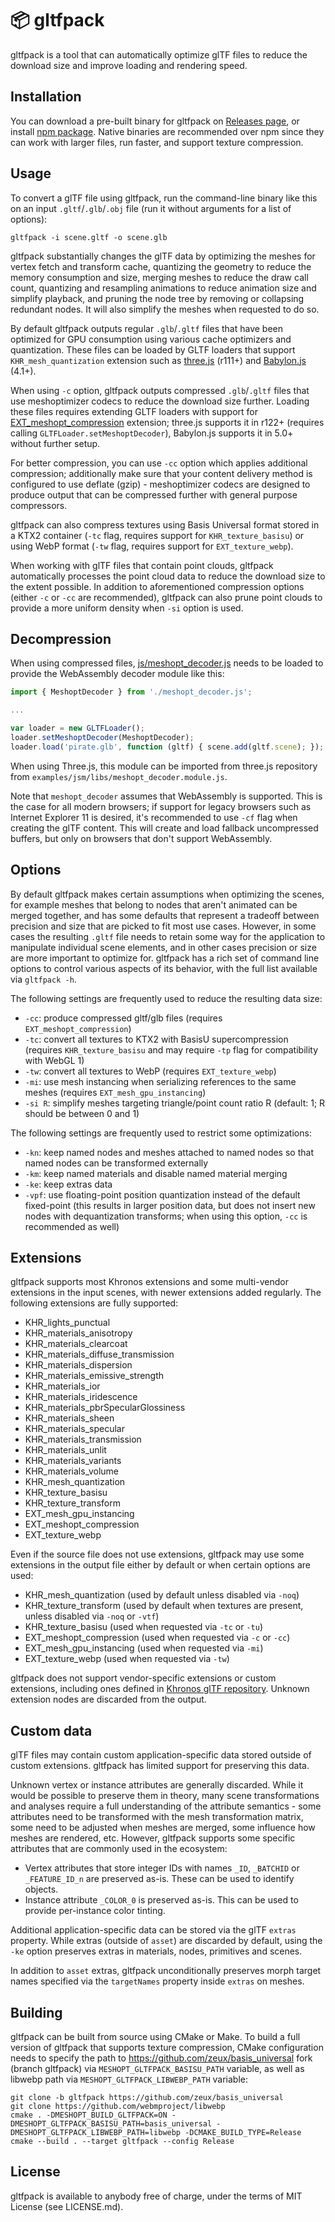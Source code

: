 # 📦 gltfpack

gltfpack is a tool that can automatically optimize glTF files to reduce the download size and improve loading and rendering speed.

## Installation

You can download a pre-built binary for gltfpack on [Releases page](https://github.com/zeux/meshoptimizer/releases), or install [npm package](https://www.npmjs.com/package/gltfpack). Native binaries are recommended over npm since they can work with larger files, run faster, and support texture compression.

## Usage

To convert a glTF file using gltfpack, run the command-line binary like this on an input `.gltf`/`.glb`/`.obj` file (run it without arguments for a list of options):

```
gltfpack -i scene.gltf -o scene.glb
```

gltfpack substantially changes the glTF data by optimizing the meshes for vertex fetch and transform cache, quantizing the geometry to reduce the memory consumption and size, merging meshes to reduce the draw call count, quantizing and resampling animations to reduce animation size and simplify playback, and pruning the node tree by removing or collapsing redundant nodes. It will also simplify the meshes when requested to do so.

By default gltfpack outputs regular `.glb`/`.gltf` files that have been optimized for GPU consumption using various cache optimizers and quantization. These files can be loaded by GLTF loaders that support `KHR_mesh_quantization` extension such as [three.js](https://threejs.org/) (r111+) and [Babylon.js](https://www.babylonjs.com/) (4.1+).

When using `-c` option, gltfpack outputs compressed `.glb`/`.gltf` files that use meshoptimizer codecs to reduce the download size further. Loading these files requires extending GLTF loaders with support for [EXT_meshopt_compression](https://github.com/KhronosGroup/glTF/blob/main/extensions/2.0/Vendor/EXT_meshopt_compression/README.md) extension; three.js supports it in r122+ (requires calling `GLTFLoader.setMeshoptDecoder`), Babylon.js supports it in 5.0+ without further setup.

For better compression, you can use `-cc` option which applies additional compression; additionally make sure that your content delivery method is configured to use deflate (gzip) - meshoptimizer codecs are designed to produce output that can be compressed further with general purpose compressors.

gltfpack can also compress textures using Basis Universal format stored in a KTX2 container (`-tc` flag, requires support for `KHR_texture_basisu`) or using WebP format (`-tw` flag, requires support for `EXT_texture_webp`).

When working with glTF files that contain point clouds, gltfpack automatically processes the point cloud data to reduce the download size to the extent possible. In addition to aforementioned compression options (either `-c` or `-cc` are recommended), gltfpack can also prune point clouds to provide a more uniform density when `-si` option is used.

## Decompression

When using compressed files, [js/meshopt_decoder.js](https://github.com/zeux/meshoptimizer/blob/master/js/meshopt_decoder.js) needs to be loaded to provide the WebAssembly decoder module like this:

```js
import { MeshoptDecoder } from './meshopt_decoder.js';

...

var loader = new GLTFLoader();
loader.setMeshoptDecoder(MeshoptDecoder);
loader.load('pirate.glb', function (gltf) { scene.add(gltf.scene); });
```

When using Three.js, this module can be imported from three.js repository from `examples/jsm/libs/meshopt_decoder.module.js`.

Note that `meshopt_decoder` assumes that WebAssembly is supported. This is the case for all modern browsers; if support for legacy browsers such as Internet Explorer 11 is desired, it's recommended to use `-cf` flag when creating the glTF content. This will create and load fallback uncompressed buffers, but only on browsers that don't support WebAssembly.

## Options

By default gltfpack makes certain assumptions when optimizing the scenes, for example meshes that belong to nodes that aren't animated can be merged together, and has some defaults that represent a tradeoff between precision and size that are picked to fit most use cases. However, in some cases the resulting `.gltf` file needs to retain some way for the application to manipulate individual scene elements, and in other cases precision or size are more important to optimize for. gltfpack has a rich set of command line options to control various aspects of its behavior, with the full list available via `gltfpack -h`.

The following settings are frequently used to reduce the resulting data size:

* `-cc`: produce compressed gltf/glb files (requires `EXT_meshopt_compression`)
* `-tc`: convert all textures to KTX2 with BasisU supercompression (requires `KHR_texture_basisu` and may require `-tp` flag for compatibility with WebGL 1)
* `-tw`: convert all textures to WebP (requires `EXT_texture_webp`)
* `-mi`: use mesh instancing when serializing references to the same meshes (requires `EXT_mesh_gpu_instancing`)
* `-si R`: simplify meshes targeting triangle/point count ratio R (default: 1; R should be between 0 and 1)

The following settings are frequently used to restrict some optimizations:

* `-kn`: keep named nodes and meshes attached to named nodes so that named nodes can be transformed externally
* `-km`: keep named materials and disable named material merging
* `-ke`: keep extras data
* `-vpf`: use floating-point position quantization instead of the default fixed-point (this results in larger position data, but does not insert new nodes with dequantization transforms; when using this option, `-cc` is recommended as well)

## Extensions

gltfpack supports most Khronos extensions and some multi-vendor extensions in the input scenes, with newer extensions added regularly. The following extensions are fully supported:

- KHR_lights_punctual
- KHR_materials_anisotropy
- KHR_materials_clearcoat
- KHR_materials_diffuse_transmission
- KHR_materials_dispersion
- KHR_materials_emissive_strength
- KHR_materials_ior
- KHR_materials_iridescence
- KHR_materials_pbrSpecularGlossiness
- KHR_materials_sheen
- KHR_materials_specular
- KHR_materials_transmission
- KHR_materials_unlit
- KHR_materials_variants
- KHR_materials_volume
- KHR_mesh_quantization
- KHR_texture_basisu
- KHR_texture_transform
- EXT_mesh_gpu_instancing
- EXT_meshopt_compression
- EXT_texture_webp

Even if the source file does not use extensions, gltfpack may use some extensions in the output file either by default or when certain options are used:

- KHR_mesh_quantization (used by default unless disabled via `-noq`)
- KHR_texture_transform (used by default when textures are present, unless disabled via `-noq` or `-vtf`)
- KHR_texture_basisu (used when requested via `-tc` or `-tu`)
- EXT_meshopt_compression (used when requested via `-c` or `-cc`)
- EXT_mesh_gpu_instancing (used when requested via `-mi`)
- EXT_texture_webp (used when requested via `-tw`)

gltfpack does not support vendor-specific extensions or custom extensions, including ones defined in [Khronos glTF repository](https://github.com/KhronosGroup/glTF/tree/main/extensions/2.0/Vendor). Unknown extension nodes are discarded from the output.

## Custom data

glTF files may contain custom application-specific data stored outside of custom extensions. gltfpack has limited support for preserving this data.

Unknown vertex or instance attributes are generally discarded. While it would be possible to preserve them in theory, many scene transformations and analyses require a full understanding of the attribute semantics - some attributes need to be transformed with the mesh transformation matrix, some need to be adjusted when meshes are merged, some influence how meshes are rendered, etc. However, gltfpack supports some specific attributes that are commonly used in the ecosystem:

- Vertex attributes that store integer IDs with names `_ID`, `_BATCHID` or `_FEATURE_ID_n` are preserved as-is. These can be used to identify objects.
- Instance attribute `_COLOR_0` is preserved as-is. This can be used to provide per-instance color tinting.

Additional application-specific data can be stored via the glTF `extras` property. While extras (outside of `asset`) are discarded by default, using the `-ke` option preserves extras in materials, nodes, primitives and scenes.

In addition to `asset` extras, gltfpack unconditionally preserves morph target names specified via the `targetNames` property inside `extras` on meshes.

## Building

gltfpack can be built from source using CMake or Make. To build a full version of gltfpack that supports texture compression, CMake configuration needs to specify the path to https://github.com/zeux/basis_universal fork (branch gltfpack) via `MESHOPT_GLTFPACK_BASISU_PATH` variable, as well as libwebp path via `MESHOPT_GLTFPACK_LIBWEBP_PATH` variable:

```
git clone -b gltfpack https://github.com/zeux/basis_universal
git clone https://github.com/webmproject/libwebp
cmake . -DMESHOPT_BUILD_GLTFPACK=ON -DMESHOPT_GLTFPACK_BASISU_PATH=basis_universal -DMESHOPT_GLTFPACK_LIBWEBP_PATH=libwebp -DCMAKE_BUILD_TYPE=Release
cmake --build . --target gltfpack --config Release
```

## License

gltfpack is available to anybody free of charge, under the terms of MIT License (see LICENSE.md).
